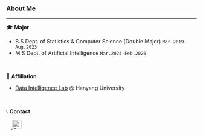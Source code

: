 ###  About Me
---
🎓 **Major**
- B.S Dept. of Statistics & Computer Science (Double Major) ```Mar.2019-Aug.2023```
- M.S Dept. of Artificial Intelligence ```Mar.2024-Feb.2026```

<br/>

🏢 **Affiliation**

 - [Data Intelligence Lab](https://dilab.hanyang.ac.kr/index.html) @ Hanyang University 

<br/>

 📞 **Contact**
 
<p align="left">
  &nbsp;&nbsp;&nbsp;<a href="mailto:ekgp7812@gmail.com">
    <img 
      src="https://img.shields.io/badge/Gmail-D14836?style=for-the-badge&logo=gmail&logoColor=white" 
      alt="Gmail"
      height="24"
    />
  </a>
</p>




